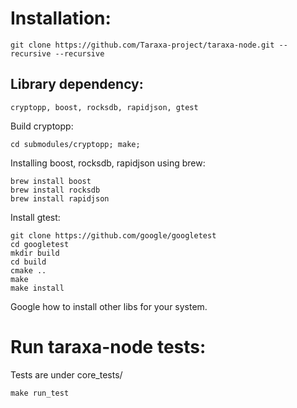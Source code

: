 # Installation:
```
git clone https://github.com/Taraxa-project/taraxa-node.git --recursive --recursive
```

## Library dependency:

```
cryptopp, boost, rocksdb, rapidjson, gtest
```

Build cryptopp:
```
cd submodules/cryptopp; make;
```

Installing boost, rocksdb, rapidjson using brew:
```
brew install boost
brew install rocksdb
brew install rapidjson
```


Install gtest:
```
git clone https://github.com/google/googletest
cd googletest
mkdir build
cd build
cmake ..
make
make install
```

Google how to install other libs for your system.

# Run taraxa-node tests:
Tests are under core_tests/
```
make run_test
```
